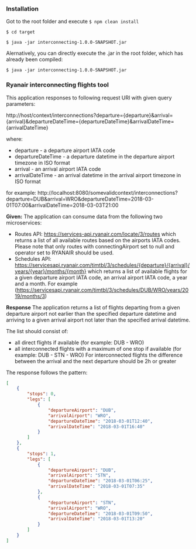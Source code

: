 ### Installation
Got to the root folder and execute
`$ npm clean install`

`$ cd target`

`$ java -jar interconnecting-1.0.0-SNAPSHOT.jar`

Alernatively, you can directly execute the .jar in the root folder, which has already been compiled:

`$ java -jar interconnecting-1.0.0-SNAPSHOT.jar`


### Ryanair interconnecting flights tool

This application responses to following request URI with given query parameters:

http://host/context/interconnections?departure={departure}&arrival={arrival}&departureDateTime={departureDateTime}&arrivalDateTime={arrivalDateTime}

where:
- departure - a departure airport IATA code
- departureDateTime - a departure datetime in the departure airport timezone in ISO format
- arrival - an arrival airport IATA code
- arrivalDateTime - an arrival datetime in the arrival airport timezone in ISO format

for example:
http://localhost:8080/somevalidcontext/interconnections?departure=DUB&arrival=WRO&departureDateTime=2018-03-01T07:00&arrivalDateTime=2018-03-03T21:00

**Given:**
The application can consume data from the following two microservices:
- Routes API: https://services-api.ryanair.com/locate/3/routes which returns a list of all available routes based on the airports IATA codes. Please note that only routes with connectingAirport set to null and operator set to RYANAIR should be used.
- Schedules API: https://servicesapi.ryanair.com/timtbl/3/schedules/{departure}/{arrival}/years/{year}/months/{month}
which returns a list of available flights for a given departure airport IATA code, an arrival airport IATA code, a year and a month. For example (https://servicesapi.ryanair.com/timtbl/3/schedules/DUB/WRO/years/2019/months/3)



**Response**
The application returns a list of flights departing from a given departure airport not earlier than the specified departure datetime and arriving to a given arrival airport not later than the specified arrival datetime.

The list should consist of:
- all direct flights if available (for example: DUB - WRO)
- all interconnected flights with a maximum of one stop if available (for example: DUB - STN - WRO)
For interconnected flights the difference between the arrival and the next departure should be 2h or greater

The response follows the pattern:

```json
[
	{
		"stops": 0,
		"legs": [
			{
				"departureAirport": "DUB",
				"arrivalAirport": "WRO",
				"departureDateTime": "2018-03-01T12:40",
				"arrivalDateTime": "2018-03-01T16:40"
			}
		]
	},
	{
		"stops": 1,
		"legs": [
			{
				"departureAirport": "DUB",
				"arrivalAirport": "STN",
				"departureDateTime": "2018-03-01T06:25",
				"arrivalDateTime": "2018-03-01T07:35"
			},
			{
				"departureAirport": "STN",
				"arrivalAirport": "WRO",
				"departureDateTime": "2018-03-01T09:50",
				"arrivalDateTime": "2018-03-01T13:20"
			}
		]
	}
]
```